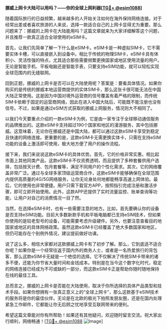 **挪威上网卡大陆可以用吗？——你的全球上网利器[[TG💪+ @esim1088](https://t.me/s/esim1088)]**

随着国际旅行的日益频繁，越来越多的人开始关注如何在海外保持网络连接。对于经常出差或者喜欢旅游的人来说，选择一款适合自己的上网卡显得尤为重要。那么问题来了：挪威的上网卡在大陆能用吗？这篇文章就来为大家详细解答这个问题，并且推荐一款真正适合全球使用的eSIM卡。

首先，让我们先简单了解一下什么是eSIM卡。eSIM卡是一种虚拟SIM卡，它不需要实体卡槽，可以直接嵌入到设备中。相比于传统的物理SIM卡，eSIM卡具有体积小、灵活性强的特点，尤其适合那些需要频繁更换国家或地区使用流量的用户。无论是智能手机、平板电脑还是智能手表，只要支持eSIM功能，就可以轻松实现全球范围内的无缝联网。

回到正题，挪威的上网卡是否可以在大陆使用呢？答案是：要看具体情况。如果你购买的是传统的挪威本地运营商提供的实体SIM卡，那么这张卡很可能无法在中国大陆正常使用。这是因为中国对境外运营商的信号覆盖有着严格的限制，而传统SIM卡依赖于固定的运营商网络，因此在进入中国大陆后，可能既不能注册也没有信号。不过，如果是通过eSIM方式获取的挪威上网服务，情况则大不相同了。

以我们今天要重点介绍的一款eSIM卡为例，它是由一家专注于全球移动通信服务的品牌推出的。这款eSIM卡支持超过190个国家和地区的漫游服务，其中包括挪威。这意味着，无论你在挪威还是中国大陆，都可以通过这款eSIM卡享受到稳定且快速的网络连接。更重要的是，这款eSIM卡无需更换实体卡，只需在支持eSIM功能的设备上激活即可使用，极大地方便了用户的操作流程。

接下来，我们来说说这款eSIM卡的具体优势。首先，它的价格非常实惠。相比起市面上其他同类产品，这款eSIM卡不仅资费透明，而且提供了多种套餐供用户选择，包括按天计费、包月套餐等，满足不同用户的个性化需求。其次，它的网络覆盖非常广泛。通过与全球多家顶级运营商合作，这款eSIM卡能够确保在全球范围内提供高质量的4G/5G网络服务，让你无论身处何地都能畅享高速上网体验。最后，它的使用也非常便捷。用户只需下载官方APP，按照指引完成注册和激活步骤，即可立即开始使用。此外，这款APP还提供了实时流量监控、账单查询等功能，让用户对自己的消费情况一目了然。

当然，在选择eSIM卡时，也有一些需要注意的地方。比如，首先要确认你的设备是否支持eSIM功能。目前大多数新款手机和平板电脑都已支持eSIM技术，但如果你使用的是较老型号的设备，可能需要考虑升级硬件。另外，也要注意查看目的地国家或地区的具体网络政策。虽然这款eSIM卡已经覆盖了绝大多数国家和地区，但仍可能存在个别例外情况，建议提前做好功课。

说了这么多，相信大家都对这款挪威上网卡有了初步了解。那么，它到底适不适合你呢？如果你是一个经常往返于国内外的商务人士，或者是一名热爱旅行的背包客，那么这款eSIM卡无疑是一个绝佳的选择。它不仅解决了传统SIM卡带来的诸多不便，还能为你节省大量时间和金钱成本。特别是在当今这个数字化时代，稳定的网络连接已经成为不可或缺的一部分，而这款eSIM卡正是帮助你随时随地保持在线的最佳工具。

总而言之，挪威的上网卡是否能在大陆使用，取决于你所选择的具体产品类型和技术手段。如果你想拥有一张真正意义上的“全球上网卡”，那么这款基于eSIM技术的服务将是你的最佳伙伴。无论是在北欧的极光下拍照发朋友圈，还是在国内处理紧急工作邮件，它都能让你无后顾之忧地享受互联网带来的便利。

希望这篇文章能对你有所帮助！如果还有其他疑问，欢迎随时留言交流。祝大家出行顺利，网络畅通！[[TG💪+ @esim1088](https://t.me/s/esim1088) ![Image](https://i.postimg.cc/4NQfJmqS/Snipaste-2025-05-13-00-14-12.png)]